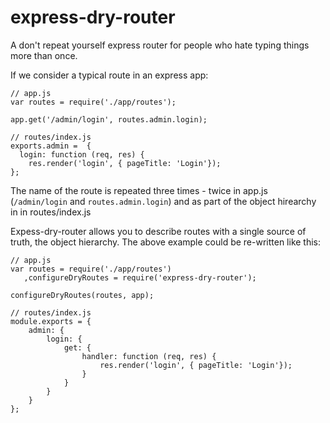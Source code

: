 # express-dry-router


A don't repeat yourself express router for people who hate typing things more than once.

If we consider a typical route in an express app:

    // app.js
    var routes = require('./app/routes');
    
    app.get('/admin/login', routes.admin.login);
    
    // routes/index.js
    exports.admin =  {
      login: function (req, res) {
        res.render('login', { pageTitle: 'Login'});
    };
    
The name of the route is repeated three times - twice in app.js (```/admin/login``` and ```routes.admin.login```) and as part of the object hirearchy in in routes/index.js

Expess-dry-router allows you to describe routes with a single source of truth, the object hierarchy. The above example could be re-written like this:
    
    // app.js
    var routes = require('./app/routes')
       ,configureDryRoutes = require('express-dry-router');
     
    configureDryRoutes(routes, app);
         
    // routes/index.js
    module.exports = {
        admin: {
            login: {
                get: {
                    handler: function (req, res) {
                        res.render('login', { pageTitle: 'Login'});
                    }
                }
            }
        }
    };
